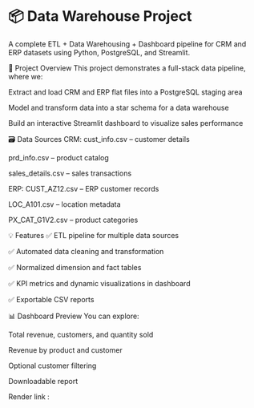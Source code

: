 # 📦 Data Warehouse Project
A complete ETL + Data Warehousing + Dashboard pipeline for CRM and ERP datasets using Python, PostgreSQL, and Streamlit.

🚀 Project Overview
This project demonstrates a full-stack data pipeline, where we:

Extract and load CRM and ERP flat files into a PostgreSQL staging area

Model and transform data into a star schema for a data warehouse

Build an interactive Streamlit dashboard to visualize sales performance

🗃️ Data Sources
CRM:
cust_info.csv – customer details

prd_info.csv – product catalog

sales_details.csv – sales transactions

ERP:
CUST_AZ12.csv – ERP customer records

LOC_A101.csv – location metadata

PX_CAT_G1V2.csv – product categories

💡 Features
✅ ETL pipeline for multiple data sources

✅ Automated data cleaning and transformation

✅ Normalized dimension and fact tables

✅ KPI metrics and dynamic visualizations in dashboard

✅ Exportable CSV reports

📊 Dashboard Preview
You can explore:

Total revenue, customers, and quantity sold

Revenue by product and customer

Optional customer filtering

Downloadable report

Render link : 

